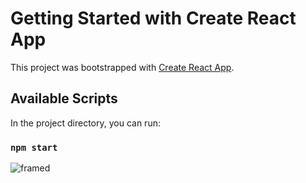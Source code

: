 # Getting Started with Create React App

This project was bootstrapped with [Create React App](https://github.com/facebook/create-react-app).

## Available Scripts

In the project directory, you can run:

### `npm start`

![framed](https://user-images.githubusercontent.com/30003114/117813231-7e96f800-b26b-11eb-8c7b-ab66f557546f.png)
